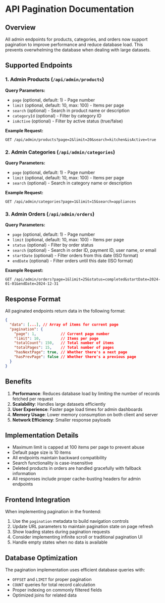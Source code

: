 # API Pagination Documentation

## Overview

All admin endpoints for products, categories, and orders now support pagination to improve performance and reduce database load. This prevents overwhelming the database when dealing with large datasets.

## Supported Endpoints

### 1. Admin Products (`/api/admin/products`)

**Query Parameters:**
- `page` (optional, default: 1) - Page number
- `limit` (optional, default: 10, max: 100) - Items per page
- `search` (optional) - Search in product name or description
- `categoryId` (optional) - Filter by category ID
- `isActive` (optional) - Filter by active status (true/false)

**Example Request:**
```
GET /api/admin/products?page=2&limit=20&search=kitchen&isActive=true
```

### 2. Admin Categories (`/api/admin/categories`)

**Query Parameters:**
- `page` (optional, default: 1) - Page number
- `limit` (optional, default: 10, max: 100) - Items per page
- `search` (optional) - Search in category name or description

**Example Request:**
```
GET /api/admin/categories?page=1&limit=15&search=appliances
```

### 3. Admin Orders (`/api/admin/orders`)

**Query Parameters:**
- `page` (optional, default: 1) - Page number
- `limit` (optional, default: 10, max: 100) - Items per page
- `status` (optional) - Filter by order status
- `search` (optional) - Search in order ID, payment ID, user name, or email
- `startDate` (optional) - Filter orders from this date (ISO format)
- `endDate` (optional) - Filter orders until this date (ISO format)

**Example Request:**
```
GET /api/admin/orders?page=1&limit=25&status=completed&startDate=2024-01-01&endDate=2024-12-31
```

## Response Format

All paginated endpoints return data in the following format:

```json
{
  "data": [...], // Array of items for current page
  "pagination": {
    "page": 1,           // Current page number
    "limit": 10,         // Items per page
    "totalCount": 150,   // Total number of items
    "totalPages": 15,    // Total number of pages
    "hasNextPage": true, // Whether there's a next page
    "hasPrevPage": false // Whether there's a previous page
  }
}
```

## Benefits

1. **Performance**: Reduces database load by limiting the number of records fetched per request
2. **Scalability**: Handles large datasets efficiently
3. **User Experience**: Faster page load times for admin dashboards
4. **Memory Usage**: Lower memory consumption on both client and server
5. **Network Efficiency**: Smaller response payloads

## Implementation Details

- Maximum limit is capped at 100 items per page to prevent abuse
- Default page size is 10 items
- All endpoints maintain backward compatibility
- Search functionality is case-insensitive
- Deleted products in orders are handled gracefully with fallback information
- All responses include proper cache-busting headers for admin endpoints

## Frontend Integration

When implementing pagination in the frontend:

1. Use the `pagination` metadata to build navigation controls
2. Update URL parameters to maintain pagination state on page refresh
3. Show loading states during pagination requests
4. Consider implementing infinite scroll or traditional pagination UI
5. Handle empty states when no data is available

## Database Optimization

The pagination implementation uses efficient database queries with:
- `OFFSET` and `LIMIT` for proper pagination
- `COUNT` queries for total record calculation
- Proper indexing on commonly filtered fields
- Optimized joins for related data
